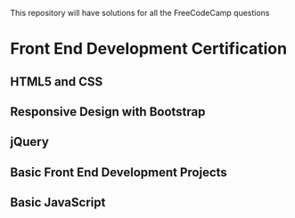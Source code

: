 This repository will have solutions for all the FreeCodeCamp questions

# Front End Development Certification

## HTML5 and CSS

## Responsive Design with Bootstrap

## jQuery

## Basic Front End Development Projects

## Basic JavaScript


